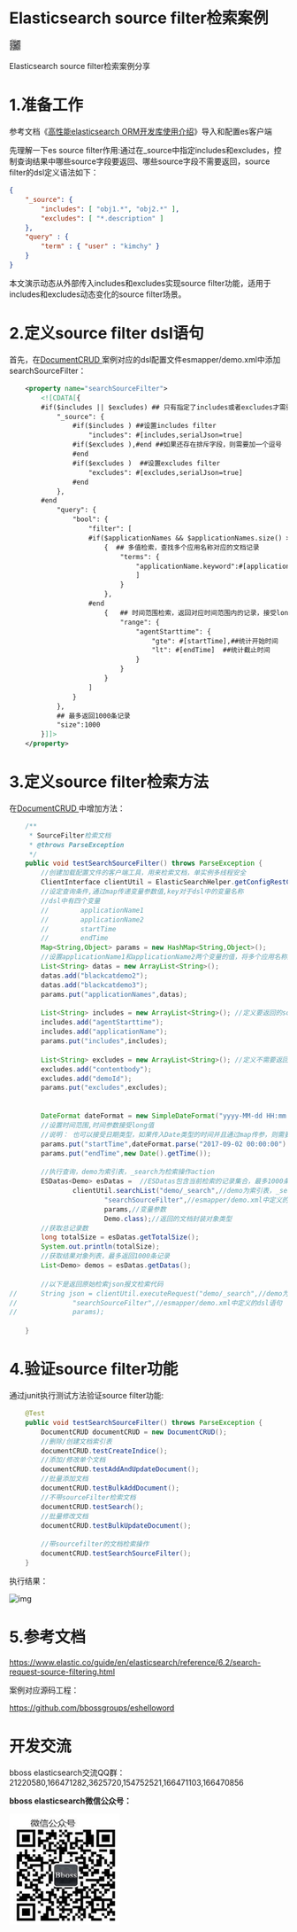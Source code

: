 # Elasticsearch source filter检索案例

<img src="images/qrcode.jpg" alt="bboss" style="zoom:10%;" />

 

Elasticsearch source filter检索案例分享



# 1.准备工作

参考文档《[高性能elasticsearch ORM开发库使用介绍](development.md)》导入和配置es客户端

先理解一下es source filter作用:通过在_source中指定includes和excludes，控制查询结果中哪些source字段要返回、哪些source字段不需要返回，source filter的dsl定义语法如下：

```json
{
    "_source": {
        "includes": [ "obj1.*", "obj2.*" ],
        "excludes": [ "*.description" ]
    },
    "query" : {
        "term" : { "user" : "kimchy" }
    }
}
```

本文演示动态从外部传入includes和excludes实现source filter功能，适用于includes和excludes动态变化的source filter场景。



# 2.定义source filter dsl语句

首先，在[DocumentCRUD ](https://github.com/bbossgroups/elasticsearch-example/blob/master/src/main/java/org/bboss/elasticsearchtest/crud/DocumentCRUD7.java)案例对应的dsl配置文件esmapper/demo.xml中添加searchSourceFilter：

```xml
    <property name="searchSourceFilter">
        <![CDATA[{
        #if($includes || $excludes) ## 只有指定了includes或者excludes才需要添加source filter
            "_source": {
                #if($includes ) ##设置includes filter
                    "includes": #[includes,serialJson=true]
                #if($excludes ),#end ##如果还存在排斥字段，则需要加一个逗号
                #end
                #if($excludes )  ##设置excludes filter
                    "excludes": #[excludes,serialJson=true]
                #end
            },
        #end
            "query": {
                "bool": {
                    "filter": [
                    #if($applicationNames && $applicationNames.size() > 0) ##只有传递了需要检索的应用名称集合，才需要添加下面的条件
                        {  ## 多值检索，查找多个应用名称对应的文档记录
                            "terms": {
                                "applicationName.keyword":#[applicationNames,serialJson=true]
                                ]
                            }
                        },
                    #end
                        {   ## 时间范围检索，返回对应时间范围内的记录，接受long型的值
                            "range": {
                                "agentStarttime": {
                                    "gte": #[startTime],##统计开始时间
                                    "lt": #[endTime]  ##统计截止时间
                                }
                            }
                        }
                    ]
                }
            },
            ## 最多返回1000条记录
            "size":1000
        }]]>
    </property>
```



# 3.定义source filter检索方法

在[DocumentCRUD ](https://github.com/bbossgroups/elasticsearch-example/blob/master/src/main/java/org/bboss/elasticsearchtest/crud/DocumentCRUD7.java)中增加方法：

```java
    /**
	 * SourceFilter检索文档
	 * @throws ParseException
	 */
	public void testSearchSourceFilter() throws ParseException {
		//创建加载配置文件的客户端工具，用来检索文档，单实例多线程安全
		ClientInterface clientUtil = ElasticSearchHelper.getConfigRestClientUtil(mappath);
		//设定查询条件,通过map传递变量参数值,key对于dsl中的变量名称
		//dsl中有四个变量
		//        applicationName1
		//        applicationName2
		//        startTime
		//        endTime
		Map<String,Object> params = new HashMap<String,Object>();
		//设置applicationName1和applicationName2两个变量的值，将多个应用名称放到list中，通过list动态传递参数
		List<String> datas = new ArrayList<String>();
		datas.add("blackcatdemo2");
		datas.add("blackcatdemo3");
		params.put("applicationNames",datas);

		List<String> includes = new ArrayList<String>(); //定义要返回的source字段
		includes.add("agentStarttime");
		includes.add("applicationName");
		params.put("includes",includes);

		List<String> excludes = new ArrayList<String>(); //定义不需要返回的source字段
		excludes.add("contentbody");
		excludes.add("demoId");
		params.put("excludes",excludes);


		DateFormat dateFormat = new SimpleDateFormat("yyyy-MM-dd HH:mm:ss");
		//设置时间范围,时间参数接受long值
		//说明： 也可以接受日期类型，如果传入Date类型的时间并且通过map传参，则需要手动进行日期格式转换成字符串格式的日期串，通过entity传参则不需要
		params.put("startTime",dateFormat.parse("2017-09-02 00:00:00").getTime());
		params.put("endTime",new Date().getTime());

		//执行查询，demo为索引表，_search为检索操作action
		ESDatas<Demo> esDatas =  //ESDatas包含当前检索的记录集合，最多1000条记录，由dsl中的size属性指定
				clientUtil.searchList("demo/_search",//demo为索引表，_search为检索操作action
						"searchSourceFilter",//esmapper/demo.xml中定义的dsl语句
						params,//变量参数
						Demo.class);//返回的文档封装对象类型
		//获取总记录数
		long totalSize = esDatas.getTotalSize();
		System.out.println(totalSize);
		//获取结果对象列表，最多返回1000条记录
		List<Demo> demos = esDatas.getDatas();

		//以下是返回原始检索json报文检索代码
//		String json = clientUtil.executeRequest("demo/_search",//demo为索引表，_search为检索操作action
//				"searchSourceFilter",//esmapper/demo.xml中定义的dsl语句
//				params);

	}
```



# 4.验证source filter功能

通过junit执行测试方法验证source filter功能:

```java
    @Test
	public void testSearchSourceFilter() throws ParseException {
		DocumentCRUD documentCRUD = new DocumentCRUD();
		//删除/创建文档索引表
		documentCRUD.testCreateIndice();
		//添加/修改单个文档
		documentCRUD.testAddAndUpdateDocument();
		//批量添加文档
		documentCRUD.testBulkAddDocument();
		//不带sourceFilter检索文档
		documentCRUD.testSearch();
		//批量修改文档
		documentCRUD.testBulkUpdateDocument();

		//带sourcefilter的文档检索操作
		documentCRUD.testSearchSourceFilter();
	}
```

执行结果：

![img](https://static.oschina.net/uploads/space/2018/0418/105405_2bXT_94045.png)



# 5.参考文档

<https://www.elastic.co/guide/en/elasticsearch/reference/6.2/search-request-source-filtering.html>

案例对应源码工程：

<https://github.com/bbossgroups/eshelloword>

# 开发交流



bboss elasticsearch交流QQ群：21220580,166471282,3625720,154752521,166471103,166470856

**bboss elasticsearch微信公众号：**

<img src="images/qrcode.jpg"  height="200" width="200">



